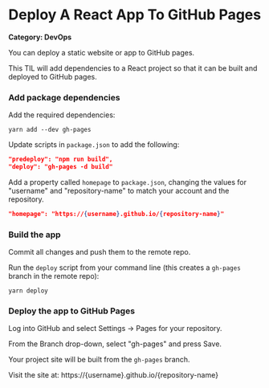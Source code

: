 # Deploy A React App To GitHub Pages

__Category: DevOps__

You can deploy a static website or app to GitHub pages. 

This TIL will add dependencies to a React project so that it can be built and deployed to GitHub pages.

### Add package dependencies

Add the required dependencies:

```shell
yarn add --dev gh-pages
```

Update scripts in `package.json` to add the following:

```json
"predeploy": "npm run build",
"deploy": "gh-pages -d build"
```

Add a property called `homepage` to `package.json`, changing the values for "username" and "repository-name" to match your account and the repository.

```json
"homepage": "https://{username}.github.io/{repository-name}"
```

### Build the app

Commit all changes and push them to the remote repo.

Run the `deploy` script from your command line (this creates a `gh-pages` branch in the remote repo):

```shell
yarn deploy
```

### Deploy the app to GitHub Pages

Log into GitHub and select Settings -> Pages for your repository.

From the Branch drop-down, select "gh-pages" and press Save.

Your project site will be built from the `gh-pages` branch.
 
Visit the site at: https://{username}.github.io/{repository-name}
